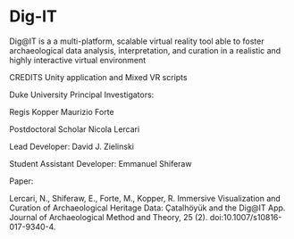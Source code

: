 # Dig-IT
 Dig@IT is a a multi-platform, scalable virtual reality tool able to foster archaeological data analysis, interpretation, and curation in a realistic and highly interactive virtual environment
 
CREDITS
Unity application and Mixed VR scripts

Duke University
Principal Investigators:

Regis Kopper
Maurizio Forte

Postdoctoral Scholar
Nicola Lercari

Lead Developer:
David J. Zielinski 

Student Assistant Developer:
Emmanuel Shiferaw


Paper:

Lercari, N., Shiferaw, E., Forte, M., Kopper, R. Immersive Visualization and Curation of Archaeological Heritage Data: Çatalhöyük and the Dig@IT App. Journal of Archaeological Method and Theory, 25 (2). doi:10.1007/s10816-017-9340-4.  